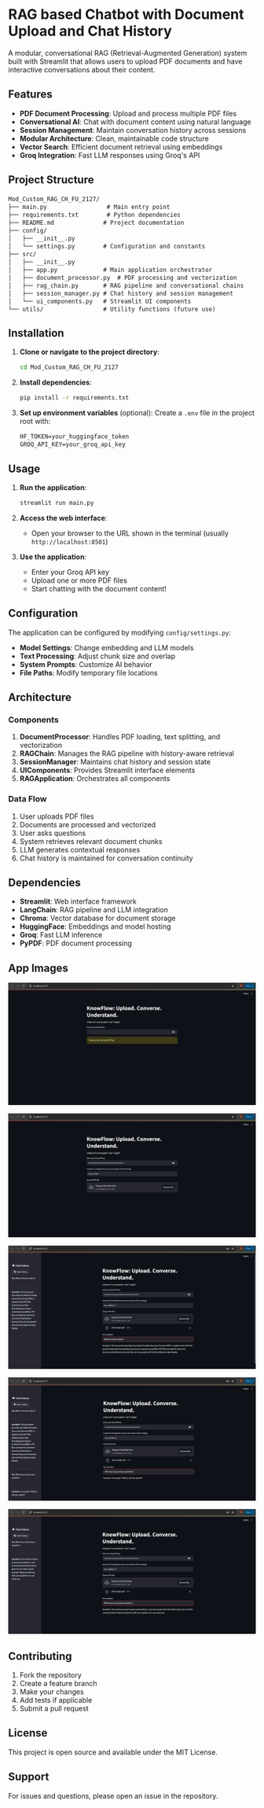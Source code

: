 # RAG based Chatbot with Document Upload and Chat History

A modular, conversational RAG (Retrieval-Augmented Generation) system built with Streamlit that allows users to upload PDF documents and have interactive conversations about their content.

## Features

- **PDF Document Processing**: Upload and process multiple PDF files
- **Conversational AI**: Chat with document content using natural language
- **Session Management**: Maintain conversation history across sessions
- **Modular Architecture**: Clean, maintainable code structure
- **Vector Search**: Efficient document retrieval using embeddings
- **Groq Integration**: Fast LLM responses using Groq's API

## Project Structure

```
Mod_Custom_RAG_CH_FU_2127/
├── main.py                 # Main entry point
├── requirements.txt        # Python dependencies
├── README.md              # Project documentation
├── config/
│   ├── __init__.py
│   └── settings.py        # Configuration and constants
├── src/
│   ├── __init__.py
│   ├── app.py             # Main application orchestrator
│   ├── document_processor.py  # PDF processing and vectorization
│   ├── rag_chain.py       # RAG pipeline and conversational chains
│   ├── session_manager.py # Chat history and session management
│   └── ui_components.py   # Streamlit UI components
└── utils/                 # Utility functions (future use)
```

## Installation

1. **Clone or navigate to the project directory**:
   ```bash
   cd Mod_Custom_RAG_CH_FU_2127
   ```

2. **Install dependencies**:
   ```bash
   pip install -r requirements.txt
   ```

3. **Set up environment variables** (optional):
   Create a `.env` file in the project root with:
   ```
   HF_TOKEN=your_huggingface_token
   GROQ_API_KEY=your_groq_api_key
   ```

## Usage

1. **Run the application**:
   ```bash
   streamlit run main.py
   ```

2. **Access the web interface**:
   - Open your browser to the URL shown in the terminal (usually `http://localhost:8501`)

3. **Use the application**:
   - Enter your Groq API key
   - Upload one or more PDF files
   - Start chatting with the document content!

## Configuration

The application can be configured by modifying `config/settings.py`:

- **Model Settings**: Change embedding and LLM models
- **Text Processing**: Adjust chunk size and overlap
- **System Prompts**: Customize AI behavior
- **File Paths**: Modify temporary file locations

## Architecture

### Components

1. **DocumentProcessor**: Handles PDF loading, text splitting, and vectorization
2. **RAGChain**: Manages the RAG pipeline with history-aware retrieval
3. **SessionManager**: Maintains chat history and session state
4. **UIComponents**: Provides Streamlit interface elements
5. **RAGApplication**: Orchestrates all components

### Data Flow

1. User uploads PDF files
2. Documents are processed and vectorized
3. User asks questions
4. System retrieves relevant document chunks
5. LLM generates contextual responses
6. Chat history is maintained for conversation continuity

## Dependencies

- **Streamlit**: Web interface framework
- **LangChain**: RAG pipeline and LLM integration
- **Chroma**: Vector database for document storage
- **HuggingFace**: Embeddings and model hosting
- **Groq**: Fast LLM inference
- **PyPDF**: PDF document processing

## App Images

![img 1](screenshots/cb_1.png)

![img 2](screenshots/cb_2.png)

![img 3](screenshots/cb_3.png)

![img 4](screenshots/cb_4.png)

![img 5](screenshots/cb_5.png)

## Contributing

1. Fork the repository
2. Create a feature branch
3. Make your changes
4. Add tests if applicable
5. Submit a pull request

## License

This project is open source and available under the MIT License.

## Support

For issues and questions, please open an issue in the repository. 